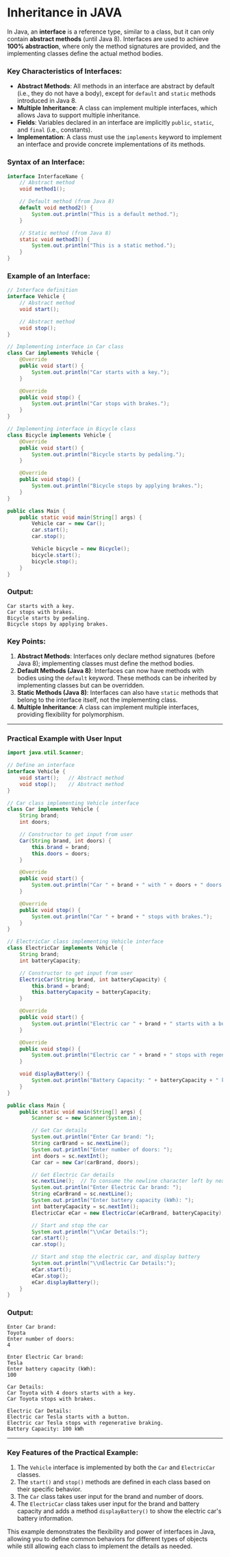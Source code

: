 # Inheritance in JAVA

In Java, an **interface** is a reference type, similar to a class, but it can only contain **abstract methods** (until Java 8). Interfaces are used to achieve **100% abstraction**, where only the method signatures are provided, and the implementing classes define the actual method bodies.

### **Key Characteristics of Interfaces**:

- **Abstract Methods**: All methods in an interface are abstract by default (i.e., they do not have a body), except for `default` and `static` methods introduced in Java 8.
- **Multiple Inheritance**: A class can implement multiple interfaces, which allows Java to support multiple inheritance.
- **Fields**: Variables declared in an interface are implicitly `public`, `static`, and `final` (i.e., constants).
- **Implementation**: A class must use the `implements` keyword to implement an interface and provide concrete implementations of its methods.

### **Syntax of an Interface**:

```java
interface InterfaceName {
    // Abstract method
    void method1();

    // Default method (from Java 8)
    default void method2() {
        System.out.println("This is a default method.");
    }

    // Static method (from Java 8)
    static void method3() {
        System.out.println("This is a static method.");
    }
}

```

### **Example of an Interface**:

```java
// Interface definition
interface Vehicle {
    // Abstract method
    void start();

    // Abstract method
    void stop();
}

// Implementing interface in Car class
class Car implements Vehicle {
    @Override
    public void start() {
        System.out.println("Car starts with a key.");
    }

    @Override
    public void stop() {
        System.out.println("Car stops with brakes.");
    }
}

// Implementing interface in Bicycle class
class Bicycle implements Vehicle {
    @Override
    public void start() {
        System.out.println("Bicycle starts by pedaling.");
    }

    @Override
    public void stop() {
        System.out.println("Bicycle stops by applying brakes.");
    }
}

public class Main {
    public static void main(String[] args) {
        Vehicle car = new Car();
        car.start();
        car.stop();

        Vehicle bicycle = new Bicycle();
        bicycle.start();
        bicycle.stop();
    }
}

```

### **Output**:

```
Car starts with a key.
Car stops with brakes.
Bicycle starts by pedaling.
Bicycle stops by applying brakes.

```

### **Key Points**:

1. **Abstract Methods**: Interfaces only declare method signatures (before Java 8); implementing classes must define the method bodies.
2. **Default Methods (Java 8)**: Interfaces can now have methods with bodies using the `default` keyword. These methods can be inherited by implementing classes but can be overridden.
3. **Static Methods (Java 8)**: Interfaces can also have `static` methods that belong to the interface itself, not the implementing class.
4. **Multiple Inheritance**: A class can implement multiple interfaces, providing flexibility for polymorphism.

---

### **Practical Example with User Input**

```java
import java.util.Scanner;

// Define an interface
interface Vehicle {
    void start();   // Abstract method
    void stop();    // Abstract method
}

// Car class implementing Vehicle interface
class Car implements Vehicle {
    String brand;
    int doors;

    // Constructor to get input from user
    Car(String brand, int doors) {
        this.brand = brand;
        this.doors = doors;
    }

    @Override
    public void start() {
        System.out.println("Car " + brand + " with " + doors + " doors starts with a key.");
    }

    @Override
    public void stop() {
        System.out.println("Car " + brand + " stops with brakes.");
    }
}

// ElectricCar class implementing Vehicle interface
class ElectricCar implements Vehicle {
    String brand;
    int batteryCapacity;

    // Constructor to get input from user
    ElectricCar(String brand, int batteryCapacity) {
        this.brand = brand;
        this.batteryCapacity = batteryCapacity;
    }

    @Override
    public void start() {
        System.out.println("Electric car " + brand + " starts with a button.");
    }

    @Override
    public void stop() {
        System.out.println("Electric car " + brand + " stops with regenerative braking.");
    }

    void displayBattery() {
        System.out.println("Battery Capacity: " + batteryCapacity + " kWh");
    }
}

public class Main {
    public static void main(String[] args) {
        Scanner sc = new Scanner(System.in);

        // Get Car details
        System.out.println("Enter Car brand: ");
        String carBrand = sc.nextLine();
        System.out.println("Enter number of doors: ");
        int doors = sc.nextInt();
        Car car = new Car(carBrand, doors);

        // Get Electric Car details
        sc.nextLine();  // To consume the newline character left by nextInt()
        System.out.println("Enter Electric Car brand: ");
        String eCarBrand = sc.nextLine();
        System.out.println("Enter battery capacity (kWh): ");
        int batteryCapacity = sc.nextInt();
        ElectricCar eCar = new ElectricCar(eCarBrand, batteryCapacity);

        // Start and stop the car
        System.out.println("\\nCar Details:");
        car.start();
        car.stop();

        // Start and stop the electric car, and display battery
        System.out.println("\\nElectric Car Details:");
        eCar.start();
        eCar.stop();
        eCar.displayBattery();
    }
}

```

### **Output**:

```
Enter Car brand:
Toyota
Enter number of doors:
4

Enter Electric Car brand:
Tesla
Enter battery capacity (kWh):
100

Car Details:
Car Toyota with 4 doors starts with a key.
Car Toyota stops with brakes.

Electric Car Details:
Electric car Tesla starts with a button.
Electric car Tesla stops with regenerative braking.
Battery Capacity: 100 kWh

```

---

### **Key Features of the Practical Example**:

1. The `Vehicle` interface is implemented by both the `Car` and `ElectricCar` classes.
2. The `start()` and `stop()` methods are defined in each class based on their specific behavior.
3. The `Car` class takes user input for the brand and number of doors.
4. The `ElectricCar` class takes user input for the brand and battery capacity and adds a method `displayBattery()` to show the electric car's battery information.

This example demonstrates the flexibility and power of interfaces in Java, allowing you to define common behaviors for different types of objects while still allowing each class to implement the details as needed.